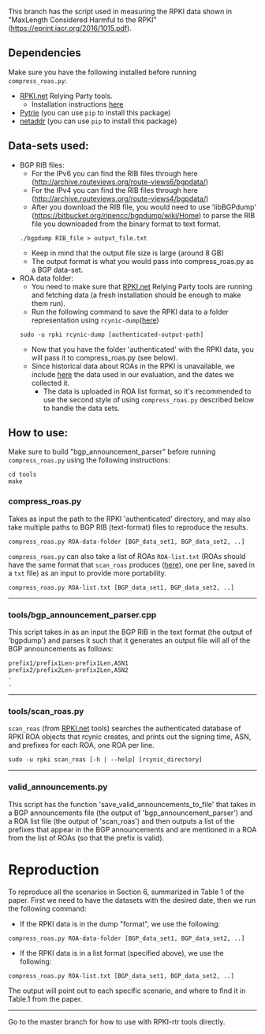This branch has the script used in measuring the RPKI data shown in "MaxLength Considered Harmful to the RPKI" (https://eprint.iacr.org/2016/1015.pdf).

## Dependencies
Make sure you have the following installed before running `compress_roas.py`:
- [RPKI.net](https://github.com/dragonresearch/rpki.net/) Relying Party tools.
  - Installation instructions [here](https://github.com/dragonresearch/rpki.net/blob/master/doc/quickstart/xenial-rp.md)
- [Pytrie](https://pypi.python.org/pypi/PyTrie) (you can use `pip` to install this package)
- [netaddr](https://pypi.python.org/pypi/netaddr) (you can use `pip` to install this package)
 
## Data-sets used:
- BGP RIB files:
  - For the IPv6 you can find the RIB files through here (http://archive.routeviews.org/route-views6/bgpdata/)
  - For the IPv4 you can find the RIB files through here (http://archive.routeviews.org/route-views4/bgpdata/)
  - After you download the RIB file, you would need to use 'libBGPdump' (https://bitbucket.org/ripencc/bgpdump/wiki/Home) to  parse the RIB file you downloaded from the binary format to text format.
   ```
   ./bgpdump RIB_file > output_file.txt
   ```
  - Keep in mind that the output file size is large (around 8 GB)
  - The output format is what you would pass into compress_roas.py as a BGP data-set.
- ROA data folder:
  - You need to make sure that [RPKI.net](https://github.com/dragonresearch/rpki.net/) Relying Party tools are running and fetching data (a fresh installation should be enough to make them run).
  - Run the following command to save the RPKI data to a folder representation using `rcynic-dump`([here](https://github.com/dragonresearch/rpki.net/blob/master/rp/rcynic/rcynic-dump))
   ```
   sudo -u rpki rcynic-dump [authenticated-output-path]
   ```
  - Now that you have the folder 'authenticated' with the RPKI data, you will pass it to compress_roas.py (see below).
  - Since historical data about ROAs in the RPKI is unavailable, we include [here](RPKI_dataset/) the data used in our evaluation, and the dates we collected it.
    - The data is uploaded in ROA list format, so it's recommended to use the second style of using `compress_roas.py` described below to handle the data sets.

## How to use:
Make sure to build "bgp_announcement_parser" before running `compress_roas.py` using the following instructions:
```
cd tools
make 
```

### compress_roas.py
Takes as input the path to the RPKI 'authenticated' directory, and may also take multiple paths to BGP RIB (text-format) files to reproduce the results.
```
compress_roas.py ROA-data-folder [BGP_data_set1, BGP_data_set2, ..]
```
`compress_roas.py` can also take a list of ROAs `ROA-list.txt` (ROAs should have the same format that `scan_roas` produces ([here](https://github.com/yossigi/compress_roas#compress_roas)), one per line, saved in a `txt` file) as an input to provide more portability.
```
compress_roas.py ROA-list.txt [BGP_data_set1, BGP_data_set2, ..]
```

***
### tools/bgp_announcement_parser.cpp
This script takes in as an input the BGP RIB in the text format (the output of 'bgpdump') and parses it such that it generates an output file will all of the BGP announcements as follows:
```
prefix1/prefix1Len-prefix1Len,ASN1
prefix2/prefix2Len-prefix2Len,ASN2
.
.
```
***
### tools/scan_roas.py
`scan_roas` (from [RPKI.net](https://github.com/dragonresearch/rpki.net/blob/b2eee832ae27af6ea82f412ee304a778b0910851/doc/manual/36.RPKI.Utils.md#scan_roas) tools) searches the authenticated database of RPKI ROA objects that rcynic creates, and prints out the signing time, ASN, and prefixes for each ROA, one ROA per line.
```
sudo -u rpki scan_roas [-h | --help] [rcynic_directory]
```
***
### valid_announcements.py
This script has the function 'save_valid_announcements_to_file' that takes in a BGP announcements file (the output of 'bgp_announcement_parser') and a ROA list file (the output of 'scan_roas') and then outputs a list of the prefixes that appear in the BGP announcements and are mentioned in a ROA from the list of ROAs (so that the prefix is valid).

# Reproduction

To reproduce all the scenarios in Section 6, summarized in Table 1 of the paper. First we need to have the datasets with the desired date, then we run the following command:

- If the RPKI data is in the dump "format", we use the following: 
```
compress_roas.py ROA-data-folder [BGP_data_set1, BGP_data_set2, ..]
```
- If the RPKI data is in a list format (specified above), we use the following:
```
compress_roas.py ROA-list.txt [BGP_data_set1, BGP_data_set2, ..]
```
The output will point out to each specific scenario, and where to find it in Table.1 from the paper.

----
Go to the master branch for how to use with RPKI-rtr tools directly.
